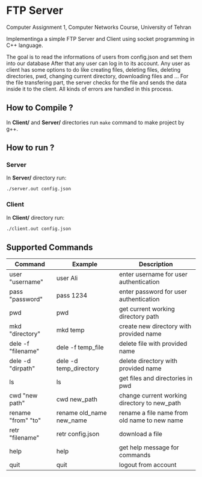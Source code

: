 # FTP Server
Computer Assignment 1, Computer Networks Course, University of Tehran

Implementinga a simple FTP Server and Client using socket programming in C++ language.

The goal is to read the informations of users from config.json and set them into our database
After that any user can log in to its account. Any user as client has some options to do like creating files, deleting files, deleting directories, pwd, changing current directory, downloading files and ...
For the file transfering part, the server checks for the file and sends the data inside it to the client.
All kinds of errors are handled in this process.

## How to  Compile ?
In __Client/__ and __Server/__ directories run `make` command to make project by g++.

## How to run ?
### Server
In __Server/__ directory run:
```bash
./server.out config.json
```
### Client
In __Client/__ directory run:
```bash
./client.out config.json
```
## Supported Commands

| Command             | Example                  | Description                                  |
| ------------------- | -------------------------| -------------------------------------------- |
| user "username"     | user Ali                 | enter username for user authentication       |
| pass "password"     | pass 1234                | enter password for user authentication       |
| pwd                 | pwd                      | get current working directory path           |
| mkd "directory"     | mkd temp                 | create new directory with provided name      |
| dele -f "filename"  | dele -f temp_file        | delete file with provided name               |
| dele -d "dirpath"   | dele -d temp_directory   | delete directory with provided name          |
| ls                  | ls                       | get files and directories in pwd             |
| cwd "new path"      | cwd new_path             | change current working directory to new_path |
| rename "from" "to"  | rename old_name new_name | rename a file name from old name to new name |
| retr "filename"     | retr config.json         | download a file                              |
| help                | help                     | get help message for commands                |
| quit                | quit                     | logout from account                          |
